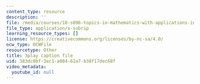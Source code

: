 ```yaml
---
content_type: resource
description: ''
file: /media/courses/18-s096-topics-in-mathematics-with-applications-in-finance-fall-2013/383dc0bf3ec1a08462a7b38f17dec68f_l1kLCrxL9Hk.srt
file_type: application/x-subrip
learning_resource_types: []
license: https://creativecommons.org/licenses/by-nc-sa/4.0/
ocw_type: OCWFile
resourcetype: Other
title: 3play caption file
uid: 383dc0bf-3ec1-a084-62a7-b38f17dec68f
video_metadata:
  youtube_id: null
---
```

